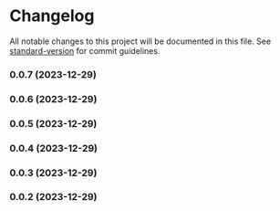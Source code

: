 # Changelog

All notable changes to this project will be documented in this file. See [standard-version](https://github.com/conventional-changelog/standard-version) for commit guidelines.

### 0.0.7 (2023-12-29)

### 0.0.6 (2023-12-29)

### 0.0.5 (2023-12-29)

### 0.0.4 (2023-12-29)

### 0.0.3 (2023-12-29)

### 0.0.2 (2023-12-29)
